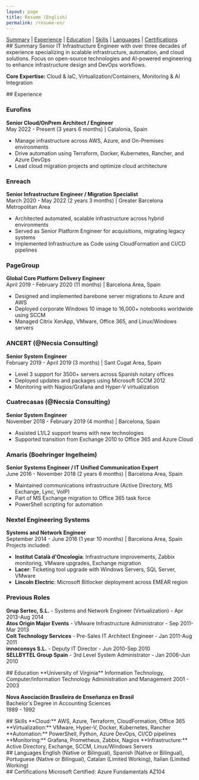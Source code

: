 ```yaml
---
layout: page
title: Resume (English)
permalink: /resume-en/
---
```

<nav>
<a href="#summary">Summary</a> | <a href="#experience">Experience</a> | <a href="#education">Education</a> | <a href="#skills">Skills</a> | <a href="#languages">Languages</a> | <a href="#certifications">Certifications</a>
</nav>

<section id="summary">
## Summary
Senior IT Infrastructure Engineer with over three decades of experience specializing in scalable infrastructure, automation, and cloud solutions. Focus on open-source technologies and AI-powered engineering to enhance infrastructure design and DevOps workflows.

**Core Expertise:** Cloud & IaC, Virtualization/Containers, Monitoring & AI Integration
</section>

<section id="experience">
## Experience

### Eurofins
**Senior Cloud/OnPrem Architect / Engineer**  
May 2022 - Present (3 years 6 months) | Catalonia, Spain  
- Manage infrastructure across AWS, Azure, and On-Premises environments
- Drive automation using Terraform, Docker, Kubernetes, Rancher, and Azure DevOps
- Lead cloud migration projects and optimize cloud architecture

### Enreach
**Senior Infrastructure Engineer / Migration Specialist**  
March 2020 - May 2022 (2 years 3 months) | Greater Barcelona Metropolitan Area  
- Architected automated, scalable infrastructure across hybrid environments
- Served as Senior Platform Engineer for acquisitions, migrating legacy systems
- Implemented Infrastructure as Code using CloudFormation and CI/CD pipelines

### PageGroup
**Global Core Platform Delivery Engineer**  
April 2019 - February 2020 (11 months) | Barcelona Area, Spain  
- Designed and implemented barebone server migrations to Azure and AWS
- Deployed corporate Windows 10 image to 16,000+ notebooks worldwide using SCCM
- Managed Citrix XenApp, VMware, Office 365, and Linux/Windows servers

### ANCERT (@Necsia Consulting)
**Senior System Engineer**  
February 2019 - April 2019 (3 months) | Sant Cugat Area, Spain  
- Level 3 support for 3500+ servers across Spanish notary offices
- Deployed updates and packages using Microsoft SCCM 2012
- Monitoring with Nagios/Grafana and Hyper-V virtualization

### Cuatrecasas (@Necsia Consulting)
**Senior System Engineer**  
November 2018 - February 2019 (4 months) | Barcelona, Spain  
- Assisted L1/L2 support teams with new technologies
- Supported transition from Exchange 2010 to Office 365 and Azure Cloud

### Amaris (Boehringer Ingelheim)
**Senior Systems Engineer / IT Unified Communication Expert**  
June 2016 - November 2018 (2 years 6 months) | Barcelona Area, Spain  
- Maintained communications infrastructure (Active Directory, MS Exchange, Lync, VoIP)
- Part of MS Exchange migration to Office 365 task force
- PowerShell scripting for automation

### Nextel Engineering Systems
**Systems and Network Engineer**  
September 2014 - June 2016 (1 year 10 months) | Barcelona Area, Spain  
Projects included:
- **Institut Català d'Oncologia**: Infrastructure improvements, Zabbix monitoring, VMware upgrades, Exchange migration
- **Lacer**: Ticketing tool upgrade with Windows Servers, SQL Server, VMware
- **Lincoln Electric**: Microsoft Bitlocker deployment across EMEAR region

### Previous Roles
**Grup Sertec, S.L.** - Systems and Network Engineer (Virtualization) - Apr 2013-Aug 2014  
**Atos Origin Major Events** - VMware Infrastructure Administrator - Sep 2011-Mar 2013  
**Colt Technology Services** - Pre-Sales IT Architect Engineer - Jan 2011-Aug 2011  
**innoconsys S.L.** - Deputy IT Director - Jun 2010-Sep 2010  
**SELLBYTEL Group Spain** - 3rd Level System Administrator - Jan 2006-Jun 2010
</section>

<section id="education">
## Education
**University of Virginia**  
Information Technology, Computer/Information Technology Administration and Management  
2001 - 2003

**Nova Asociación Brasileira de Enseñanza en Brasil**  
Bachelor's Degree in Accounting Sciences  
1989 - 1992
</section>

<section id="skills">
## Skills
**Cloud:** AWS, Azure, Terraform, CloudFormation, Office 365  
**Virtualization:** VMware, Hyper-V, Docker, Kubernetes, Rancher  
**Automation:** PowerShell, Python, Azure DevOps, CI/CD pipelines  
**Monitoring:** Grafana, Prometheus, Zabbix, Nagios  
**Infrastructure:** Active Directory, Exchange, SCCM, Linux/Windows Servers
</section>

<section id="languages">
## Languages
English (Native or Bilingual), Spanish (Native or Bilingual), Portuguese (Native or Bilingual), Catalan (Limited Working), Italian (Limited Working)
</section>

<section id="certifications">
## Certifications
Microsoft Certified: Azure Fundamentals AZ104
</section>